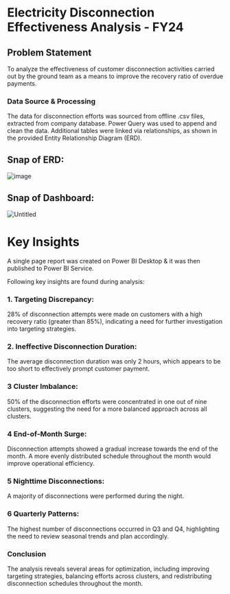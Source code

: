 # Electricity Disconnection Effectiveness Analysis - FY24


## Problem Statement

To analyze the effectiveness of customer disconnection activities carried out by the ground team as a means to improve the recovery ratio of overdue payments.


### Data Source & Processing 

The data for disconnection efforts was sourced from offline .csv files, extracted from company database. Power Query was used to append and clean the data. Additional tables were linked via relationships, as shown in the provided Entity Relationship Diagram (ERD).

        
## Snap of ERD:

![image](https://github.com/user-attachments/assets/85ea1422-8a67-4d69-b07a-c2ab37f51e41)

## Snap of Dashboard:
![Untitled](https://github.com/user-attachments/assets/de6ae591-5584-4b5f-96fd-b3756e21f28c)



        
# Key Insights

A single page report was created on Power BI Desktop & it was then published to Power BI Service.

Following key insights are found during analysis:

### 1. Targeting Discrepancy: 
28% of disconnection attempts were made on customers with a high recovery ratio (greater than 85%), indicating a need for further investigation into targeting strategies.

### 2. Ineffective Disconnection Duration: 
The average disconnection duration was only 2 hours, which appears to be too short to effectively prompt customer payment.

### 3 Cluster Imbalance: 
50% of the disconnection efforts were concentrated in one out of nine clusters, suggesting the need for a more balanced approach across all clusters.

### 4 End-of-Month Surge: 
Disconnection attempts showed a gradual increase towards the end of the month. A more evenly distributed schedule throughout the month would improve operational efficiency.

### 5 Nighttime Disconnections: 
A majority of disconnections were performed during the night.

### 6 Quarterly Patterns: 
The highest number of disconnections occurred in Q3 and Q4, highlighting the need to review seasonal trends and plan accordingly.



### Conclusion

The analysis reveals several areas for optimization, including improving targeting strategies, balancing efforts across clusters, and redistributing disconnection schedules throughout the month.

